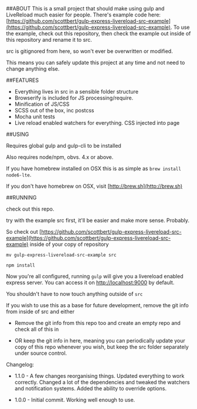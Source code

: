 ##ABOUT
This is a small project that should make using gulp and LiveReload much easier
for people. There's example code here: [https://github.com/scottbert/gulp-express-livereload-src-example](https://github.com/scottbert/gulp-express-livereload-src-example). To use the example,
check out this repository, then check the example out inside of this repository
and rename it to src.

src is gitignored from here, so won't ever be overwritten or modified.

This means you can safely update this project at any time and not need to
change anything else.

##FEATURES
* Everything lives in src in a sensible folder structure
* Browserify is included for JS processing/require.
* Minification of JS/CSS
* SCSS out of the box, inc postcss
* Mocha unit tests
* Live reload enabled watchers for everything. CSS injected into page 

##USING

Requires global gulp and gulp-cli to be installed

Also requires node/npm, obvs. 4.x or above.

If you have homebrew installed on OSX this is as simple as `brew install node6-lte`.

If you don't have homebrew on OSX, visit [http://brew.sh](http://brew.sh)

##RUNNING

check out this repo.

try with the example src first, it'll be easier and make more sense. Probably.

So check out [https://github.com/scottbert/gulp-express-livereload-src-example](https://github.com/scottbert/gulp-express-livereload-src-example) inside of your copy of repository

`mv gulp-express-livereload-src-example src`

`npm install`

Now you're all configured, running `gulp` will give you a livereload enabled express server. You can access it on
[http://localhost:9000](http://localhost:9000) by default.

You shouldn't have to now touch anything outside of `src`

If you wish to use this as a base for future development, remove the git info
from inside of src and either

* Remove the git info from this repo too and create an empty repo and check all of this in

* OR keep the git info in here, meaning you can periodically update your copy
of this repo whenever you wish, but keep the src folder separately under source control.

Changelog:

* 1.1.0 - A few changes reorganising things. Updated everything to work correctly.
Changed a lot of the dependencies and tweaked the watchers and notification systems. Added the ability to override options.

* 1.0.0 - Initial commit. Working well enough to use.
